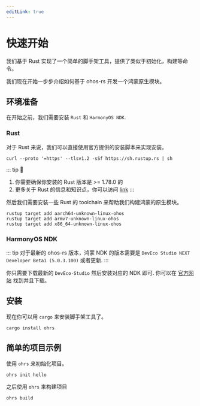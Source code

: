 ```yaml
---
editLink: true
---
```


# 快速开始

我们基于 Rust 实现了一个简单的脚手架工具，提供了类似于初始化，构建等命令。

我们现在开始一步步介绍如何基于 ohos-rs 开发一个鸿蒙原生模块。

## 环境准备

在开始之前，我们需要安装 `Rust` 和 `HarmonyOS NDK`.

### Rust

对于 Rust 来说，我们可以直接使用官方提供的安装脚本来实现安装。

```shell
curl --proto '=https' --tlsv1.2 -sSf https://sh.rustup.rs | sh
```

::: tip 🌈
1. 你需要确保你安装的 Rust 版本是 >= 1.78.0 的
2. 更多关于 Rust 的信息和知识点，你可以访问 [link](https://www.rust-lang.org/learn/get-started)
:::

然后我们需要安装一些 Rust 的 toolchain 来帮助我们构建鸿蒙的原生模块。

```shell
rustup target add aarch64-unknown-linux-ohos
rustup target add armv7-unknown-linux-ohos
rustup target add x86_64-unknown-linux-ohos
```
   
### HarmonyOS NDK

::: tip
对于最新的 ohos-rs 版本，鸿蒙 NDK 的版本需要是 `DevEco Studio NEXT Developer Beta1 (5.0.3.100)` 或者更新.
:::

你只需要下载最新的 `DevEco-Studio` 然后安装对应的 NDK 即可. 你可以在 [官方网站](https://developer.huawei.com/consumer/cn/deveco-studio/) 找到并且下载。

## 安装

现在你可以用 `cargo` 来安装脚手架工具了。

```shell
cargo install ohrs
```

## 简单的项目示例

使用 `ohrs` 来初始化项目。

```shell
ohrs init hello
```

之后使用 `ohrs` 来构建项目

```shell
ohrs build
```